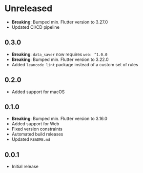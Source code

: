 # Unreleased

- **Breaking**: Bumped min. Flutter version to 3.27.0
- Updated CI/CD pipeline

## 0.3.0

- **Breaking**: `data_saver` now requires `web: ^1.0.0`
- **Breaking**: Bumped min. Flutter version to 3.22.0
- Added `leancode_lint` package instead of a custom set of rules

## 0.2.0

- Added support for macOS

## 0.1.0

- **Breaking**: Bumped min. Flutter version to 3.16.0
- Added support for Web
- Fixed version constraints
- Automated build releases
- Updated `README.md`

## 0.0.1

- Initial release
